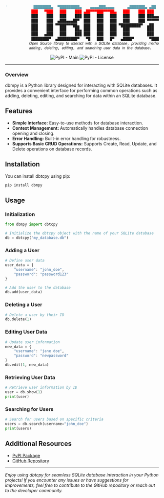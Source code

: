 ```py
'            ████████▄  ▀█████████▄    ▄▄▄▄███▄▄▄▄      ▄███████▄ ▄██   ▄  
            ███   ▀███   ███    ███ ▄██▀▀▀███▀▀▀██▄   ███    ███ ███   ██▄
            ███    ███   ███    ███ ███   ███   ███   ███    ███ ███▄▄▄███
            ███    ███  ▄███▄▄▄██▀  ███   ███   ███   ███    ███ ▀▀▀▀▀▀███
            ███    ███ ▀▀███▀▀▀██▄  ███   ███   ███ ▀█████████▀  ▄██   ███
            ███    ███   ███    ██▄ ███   ███   ███   ███        ███   ███
            ███   ▄███   ███    ███ ███   ███   ███   ███        ███   ███
            ████████▀  ▄█████████▀   ▀█   ███   █▀   ▄████▀       ▀█████▀             
           𝑂𝑝𝑒𝑛 𝑆𝑜𝑢𝑟𝑐𝑒 𝑙𝑖𝑏𝑟𝑎𝑟𝑦 𝑡𝑜 𝑖𝑛𝑡𝑒𝑟𝑎𝑐𝑡 𝑤𝑖𝑡𝘩 𝑎 𝑆𝑄𝐿𝑖𝑡𝑒 𝑑𝑎𝑡𝑎𝑏𝑎𝑠𝑒, 𝑝𝑟𝑜𝑣𝑖𝑑𝑖𝑛𝑔 𝑚𝑒𝑡𝘩𝑜𝑑𝑠 𝑓𝑜𝑟           
           𝑎𝑑𝑑𝑖𝑛𝑔, 𝑑𝑒𝑙𝑒𝑡𝑖𝑛𝑔, 𝑒𝑑𝑖𝑡𝑖𝑛𝑔, 𝑎𝑛𝑑 𝑠𝑒𝑎𝑟𝑐𝘩𝑖𝑛𝑔 𝑢𝑠𝑒𝑟 𝑑𝑎𝑡𝑎 𝑖𝑛 𝑡𝘩𝑒 𝑑𝑎𝑡𝑎𝑏𝑎𝑠𝑒.           '
```

<div align="center">

 ![PyPI - Main](https://img.shields.io/pypi/v/dbmpy)
 ![PyPI - License](https://img.shields.io/pypi/l/dbmpy)

</div>
 
 ---
 
 ### Overview
 
 dbmpy is a Python library designed for interacting with SQLite databases. It provides a convenient interface for performing common operations such as adding, deleting, editing, and searching for data within an SQLite database.
 
 ## Features
 
 - **Simple Interface:** Easy-to-use methods for database interaction.
 - **Context Management:** Automatically handles database connection opening and closing.
 - **Error Handling:** Built-in error handling for robustness.
 - **Supports Basic CRUD Operations:** Supports Create, Read, Update, and Delete operations on database records.
 
 ## Installation
 
 You can install dbtcpy using pip:
 
 ```bash
 pip install dbmpy
 ```
 
 ## Usage
 
 ### Initialization
 
 ```python
 from dbmpy import dbtcpy
 
 # Initialize the dbtcpy object with the name of your SQLite database
 db = dbtcpy("my_database.db")
 ```
 
 ### Adding a User
 
 ```python
 # Define user data
 user_data = {
     "username": "john_doe",
     "password": "password123"
 }
 
 # Add the user to the database
 db.add(user_data)
 ```
 
 ### Deleting a User
 
 ```python
 # Delete a user by their ID
 db.delete(1)
 ```
 
 ### Editing User Data
 
 ```python
 # Update user information
 new_data = {
     "username": "jane doe",
     "password": "newpassword"
 }
 db.edit(1, new_data)
 ```
 
 ### Retrieving User Data
 
 ```python
 # Retrieve user information by ID
 user = db.show(1)
 print(user)
 ```
 
 ### Searching for Users
 
 ```python
 # Search for users based on specific criteria
 users = db.search(username="john_doe")
 print(users)
 ```
 
 ## Additional Resources
 
 - [PyPI Package](https://pypi.org/project/dbmpy)
 - [GitHub Repository](https://github.com/xLitus/dbmpy)
 
 ---
 
 *Enjoy using dbtcpy for seamless SQLite database interaction in your Python projects! If you encounter any issues or have suggestions for improvements, feel free to contribute to the GitHub repository or reach out to the developer community.*
